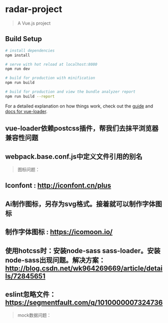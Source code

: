 # radar-project

> A Vue.js project

## Build Setup

``` bash
# install dependencies
npm install

# serve with hot reload at localhost:8080
npm run dev

# build for production with minification
npm run build

# build for production and view the bundle analyzer report
npm run build --report
```

For a detailed explanation on how things work, check out the [guide](http://vuejs-templates.github.io/webpack/) and [docs for vue-loader](http://vuejs.github.io/vue-loader).

## vue-loader依赖postcss插件，帮我们去抹平浏览器兼容性问题
## webpack.base.conf.js中定义文件引用的别名

> 图标问题：

## Iconfont : http://iconfont.cn/plus
## Ai制作图标，另存为svg格式。接着就可以制作字体图标
## 制作字体图标 : https://icomoon.io/
## 使用hotcss时：安装node-sass sass-loader。安装node-sass出现问题。解决方案：http://blog.csdn.net/wk964269669/article/details/72845651
## eslint忽略文件： https://segmentfault.com/q/1010000007324736

> mock数据问题：